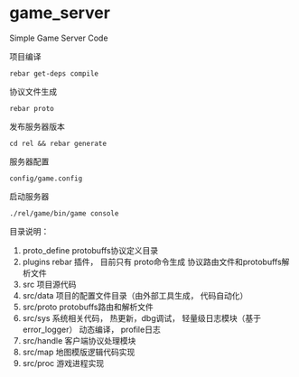 # game_server
Simple Game Server Code

项目编译

    rebar get-deps compile
  
协议文件生成

    rebar proto
  
发布服务器版本

    cd rel && rebar generate
  
  
服务器配置

    config/game.config
  
启动服务器

    ./rel/game/bin/game console


目录说明：
1. proto_define   protobuffs协议定义目录
2. plugins 		  rebar 插件， 目前只有 proto命令生成 协议路由文件和protobuffs解析文件
3. src			  项目源代码
4. src/data       项目的配置文件目录（由外部工具生成， 代码自动化）
5. src/proto      protobuffs路由和解析文件
6. src/sys        系统相关代码， 热更新，dbg调试， 轻量级日志模块（基于error_logger）  动态编译， profile日志
7. src/handle     客户端协议处理模块
8. src/map        地图模版逻辑代码实现
9. src/proc       游戏进程实现
